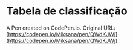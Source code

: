 # Tabela de classificação

A Pen created on CodePen.io. Original URL: [https://codepen.io/Miksana/pen/QWdKJWj](https://codepen.io/Miksana/pen/QWdKJWj).


